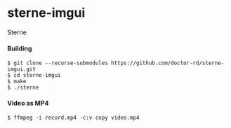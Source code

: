 # sterne-imgui
Sterne

#### Building
`$ git clone --recurse-submodules https://github.com/doctor-rd/sterne-imgui.git`\
`$ cd sterne-imgui`\
`$ make`\
`$ ./sterne`

#### Video as MP4
`$ ffmpeg -i record.mp4 -c:v copy video.mp4`
